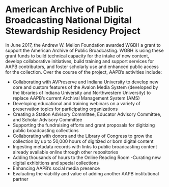 # American Archive of Public Broadcasting National Digital Stewardship Residency Project

In June 2017, the Andrew W. Mellon Foundation awarded WGBH a grant to support the American Archive of Public Broadcasting. WGBH is using these grant funds to build technical capacity for the intake of new content, develop collaborative initiatives, build training and support services for AAPB contributors, and foster scholarly use and enhanced public access for the collection. Over the course of the project, AAPB’s activities include:

- Collaborating with AVPreserve and Indiana University to develop new core and custom features of the Avalon Media System (developed by the libraries of Indiana University and Northwestern University) to replace AAPB’s current Archival Management System (AMS)
- Developing educational and training webinars on a variety of preservation topics for participating organizations
- Creating a Station Advisory Committee, Educator Advisory Committee, and Scholar Advisory Committee
- Supporting the fundraising efforts and grant proposals for digitizing public broadcasting collections
- Collaborating with donors and the Library of Congress to grow the collection by up to 50,000 hours of digitized or born digital content
- Ingesting metadata records with links to public broadcasting content already available online through other repositories
- Adding thousands of hours to the Online Reading Room
-Curating new digital exhibitions and special collections
- Enhancing AAPB’s social media presence
- Evaluating the viability and value of adding another AAPB institutional partner
